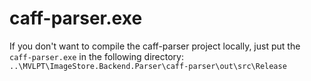 # caff-parser.exe

If you don't want to compile the caff-parser project locally, just put the `caff-parser.exe` in the following directory: `..\MVLPT\ImageStore.Backend.Parser\caff-parser\out\src\Release`
